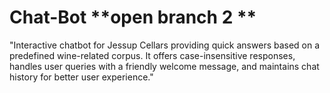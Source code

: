 # Chat-Bot **open branch 2 **
"Interactive chatbot for Jessup Cellars providing quick answers based on a predefined wine-related corpus. It offers case-insensitive responses, handles user queries with a friendly welcome message, and maintains chat history for better user experience."

